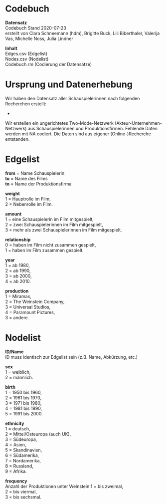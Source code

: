 # Codebuch      

**Datensatz**       
Codebuch Stand 2020-07-23     
erstellt von Clara Schneemann (hdm), Brigitte Buck, Lili Biberthaler, Valerija Vas, Michelle Noss, Julia Lindner      

**Inhalt**      
Edges.csv (Edgelist)      
Nodes.csv (Nodelist)      
Codebuch.rm (Codierung der Datensätze)      

# Ursprung und Datenerhebung      
Wir haben den Datensatz aller Schauspielerinnen nach folgenden Recherchen erstellt:     

- 

Wir erstellen ein ungerichtetes Two-Mode-Netzwerk (Akteur-Unternehmen-Netzwerk) aus Schauspielerinnen und Produktionsfirmen. Fehlende Daten werden mit NA codiert. Die Daten sind aus eigener (Online-)Recherche entstanden.    

# Edgelist    

**from** = Name Schauspielerin     
**to** = Name des Films     
**to** = Name der Produktionsfirma     

**weight**        
1 = Hauptrolle im Film,       
2 = Nebenrolle im Film.       

**amount**    
1 = eine Schauspielerin im Film mitgespielt,     
2 = zwei Schauspielerinnen im Film mitgespielt,     
3 = mehr als zwei Schauspielerinnen im Film mitgespielt.    

**relationship**    
0 = haben im Film nicht zusammen gespielt,    
1 = haben im Film zusammen gespielt.    

**year**     
1 = ab 1980,    
2 = ab 1990,    
3 = ab 2000,    
4 = ab 2010.    

**production**     
1 = Miramax,    
2 = The Weinstein Company,   
3 = Universal Studios,       
4 = Paramount Pictures,       
3 = andere.       

# Nodelist

**ID/Name**   
ID muss identisch zur Edgelist sein (z.B. Name, Abkürzung, etc.)    

**sex**     
1 = weiblich,   
2 = männlich.   

**birth**   
1 = 1950 bis 1960,      
2 = 1961 bis 1970,    
3 = 1971 bis 1980,    
4 = 1981 bis 1990,    
5 = 1991 bis 2000.    

**ethnicity**   
1 = deutsch,    
2 = Mittel/Osteuropa (auch UK),   
3 = Südeuropa,    
4 = Asien,    
5 = Skandinavien,   
6 = Südamerika,   
7 = Nordamerika,    
8 = Russland,   
9 = Afrika.   

**frequency**  
Anzahl der Produktionen unter Weinstein
1 = bis zweimal,     
2 = bis viermal,    
3 = bis sechsmal.     

##
